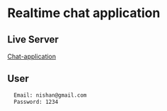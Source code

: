 # Realtime chat application

## Live Server

[Chat-application](https://632891376baf4e0a1ba89535--spontaneous-rabanadas-e60d61.netlify.app/)

## User

```bash
  Email: nishan@gmail.com
  Password: 1234
```
